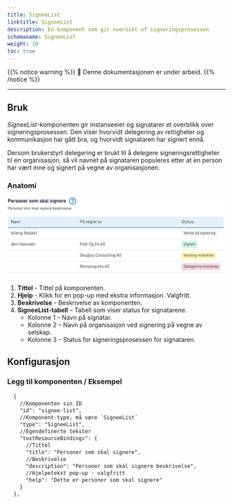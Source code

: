 ```yaml
---
title: SigneeList
linktitle: SigneeList
description: En komponent som gir oversikt of signeringsprosessen
schemaname: SigneeList 
weight: 10 
toc: true
---
```


{{% notice warning %}}
🚧 Denne dokumentasjonen er under arbeid.
{{% /notice %}}

---

## Bruk

*SigneeList*-komponenten gir instanseeier og signatarer et overblikk over signeringsprosessen. Den viser hvorvidt delegering 
av rettigheter og kommunikasjon har gått bra, og hvorvidt signataren har signert ennå.

Dersom brukerstyrt delegering er brukt til å delegere signeringsrettigheter til en organisasjon, så vil navnet på signataren
populeres etter at en person har vært inne og signert på vegne av organisasjonen.

### Anatomi

![SigneeList anatomi](signeelist-anatomy.png "SigneeList statuser")

1. **Tittel** - Tittel på komponenten.
2. **Hjelp** - Klikk for en pop-up med ekstra informasjon. Valgfritt.
3. **Beskrivelse** - Beskrivelse av komponenten.
4. **SigneeList-tabell** – Tabell som viser status for signatarene.
    * Kolonne 1 – Navn på signatar.
    * Kolonne 2 – Navn på organisasjon ved signering på vegne av selskap.
    * Kolonne 3 – Status for signeringsprosessen for signataren.

## Konfigurasjon

### Legg til komponenten / Eksempel

      {
        //Komponenten sin ID
        "id": "signee-list", 
        //Komponent-type, må være ´SigneeList´
        "type": "SigneeList",
        //Egendefinerte tekster
        "textResourceBindings": {
          //Tittel
          "title": "Personer som skal signere",
          //Beskrivelse
          "description": "Personer som skal signere beskrivelse",
          //Hjelpetekst pop-up - valgfritt
          "help": "Dette er personer som skal signere"
        }
      },